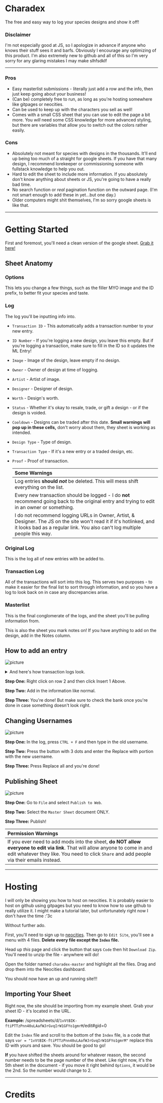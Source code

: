 # Charadex

The free and easy way to log your species designs and show it off!

### Disclaimer

I'm not especially good at JS, so I apologize in advance if anyone who knows their stuff sees it and barfs. Obviously I encourage any optimizing of this product. I'm also extremely new to github and all of this so I'm very sorry for any glaring mistakes I may make slhfsdklf

---

### Pros

- Easy masterlist submissions - literally just add a row and the info, then just keep going about your business!
- (Can be) completely free to run, as long as you're hosting somewhere like gitpages or neocities.
- Can be used to keep up with the characters you sell as well!
- Comes with a small CSS sheet that you can use to edit the page a bit more. You _will_ need some CSS knowledge for more advanced styling, but there are variables that allow you to switch out the colors rather easily.

### Cons

- Absolutely not meant for species with designs in the thousands. It'll end up being too much of a straight for google sheets. If you have that many design, I recommend lorekeeper or commissioning someone with fullstack knowledge to help you out.
- Hard to edit the sheet to include more information. If you absolutely don't know anything about sheets or JS, you're going to have a really bad time.
- No search function or _real_ pagination function on the outward page. (I'm not smart enough to add these in yet...but one day.)
- Older computers might shit themselves, I'm so sorry google sheets is like that.

---

# Getting Started

First and foremost, you'll need a clean version of the google sheet. [Grab it here!](http://www.google.fr/ "Named link title")

## Sheet Anatomy

### Options

This lets you change a few things, such as the filler MYO image and the ID prefix, to better fit your species and taste. 

### Log

The log you'll be inputting info into.

- `Transaction ID` - This automatically adds a transaction number to your new entry.
- `ID Number` - If you're logging a new design, you leave this empty. But if you're logging a transaction, make sure to fill in the ID so it updates the ML Entry!
- `Image` - Image of the design, leave empty if no design.
- `Owner` - Owner of design at time of logging.
- `Artist` - Artist of image.
- `Designer` - Designer of design.
- `Worth` - Design's worth.
- `Status` - Whether it's okay to resale, trade, or gift a design - or if the design is voided.
- `Cooldown` - Designs can be traded after this date. **Small warnings will pop up in these cells,** don't worry about them, they sheet is working as intended.
- `Design Type` - Type of design.
- `Transaction Type` - If it's a new entry or a traded design, etc.
- `Proof` - Proof of transaction.

  Some Warnings |
  :------------- |
  Log entries **should _not_** be deleted. This will mess shift everything on the list.  |
  Every new transaction should be logged - I do **not** recommend going back to the original entry and trying to edit in an owner or something.  |
  I do not recommend logging URLs in Owner, Artist, & Designer. The JS on the site won't read it if it's hotlinked, and it looks bad as a regular link. You also can't log multiple people this way.  |

### Original Log

This is the log all of new entries with be added to.

### Transaction Log

All of the transactions will sort into this log. This serves two purposes - to make it easier for the final list to sort through information, and so you have a log to look back on in case any discrepancies arise.

### Masterlist

This is the final conglomerate of the logs, and the sheet you'll be pulling information from.

This is also the sheet you mark notes on! If you have anything to add on the design, add in the Notes column.

## How to add an entry

![picture](https://i.imgur.com/JRnl1wv.gif)

<details>
   <summary>And here's how transaction logs look.</summary>
   <img src="https://i.imgur.com/7qaOCRp.gif">
</details>

**Step One:** Right click on row 2 and then click Insert 1 Above.

**Step Two:** Add in the information like normal.

**Step Three:** You're done! But make sure to check the bank once you're done in case something doesn't look right.

## Changing Usernames

![picture](https://i.imgur.com/mHSWmWR.gif)

**Step One:** In the log, press `CTRL + F` and then type in the old username.

**Step Two:** Press the button with 3 dots and enter the Replace with portion with the new username.

**Step Three:** Press Replace all and you're done!

## Publishing Sheet

![picture](https://i.imgur.com/HRuSvYv.gif)

**Step One:** Go to `File` and select `Publish to Web`.

**Step Two:** Select the `Master Sheet` document ONLY.

**Step Three:** Publish!

  Permission Warnings |
  :------------- |
  If you ever need to add mods into the sheet, **do NOT allow everyone to edit via link**. That will allow anyone to come in and edit whatever they like. You need to click `Share` and add people via their emails instead. |

---

# Hosting

I will only be showing you how to host on neocities. It is probably easier to host on github using gitpages but you need to know how to use github to really utilize it. I might make a tutorial later, but unfortunately right now I don't have the time :'3c

Without further ado.

First, you'll need to sign up to [neocities](https://neocities.org/). Then go to `Edit Site`, you'll see a menu with 4 files. **Delete every file except the `Index` file.**

Head up _this_ page and click the button that says `Code` then hit `Download Zip`. You'll need to unzip the file - anywhere will do!

Open the folder named `charadex-master` and highlight all the files. Drag and drop them into the Neocities dashboard.

You should now have an up and running site!!!

## Importing Your Sheet

Right now, the site should be importing from my example sheet. Grab your sheet ID - it's located in the URL. 

**Example:** /spreadsheets/d/`1vVtBIK-ftiPTTzPnn40uLAafWJrGvqIrW1GFYo1gmrM`/edit#gid=0

Edit the `Index` file and scroll to the bottom of the `Index` file, is a code that says `var = "1vVtBIK-ftiPTTzPnn40uLAafWJrGvqIrW1GFYo1gmrM"` replace this ID with yours and save. You should be good to go!

**If** you have shifted the sheets around for whatever reason, the second number needs to be the page number of the sheet. Like right now, it's the 5th sheet in the document - if you move it right behind `Options`, it would be the 2nd. So the number would change to 2.

---

# Credits
